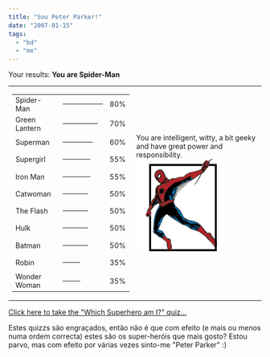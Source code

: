 ```yaml
---
title: "Sou Peter Parker!"
date: "2007-01-15"
tags: 
  - "bd"
  - "me"
---
```


Your results: **You are Spider-Man**

<table><tbody><tr><td><table><tbody><tr><td>Spider-Man</td><td><hr width="80" size="4" align="left"></td><td>80%</td></tr><tr><td>Green Lantern</td><td><hr width="70" size="4" align="left"></td><td>70%</td></tr><tr><td>Superman</td><td><hr width="60" size="4" align="left"></td><td>60%</td></tr><tr><td>Supergirl</td><td><hr width="55" size="4" align="left"></td><td>55%</td></tr><tr><td>Iron Man</td><td><hr width="55" size="4" align="left"></td><td>55%</td></tr><tr><td>Catwoman</td><td><hr width="50" size="4" align="left"></td><td>50%</td></tr><tr><td>The Flash</td><td><hr width="50" size="4" align="left"></td><td>50%</td></tr><tr><td>Hulk</td><td><hr width="50" size="4" align="left"></td><td>50%</td></tr><tr><td>Batman</td><td><hr width="50" size="4" align="left"></td><td>50%</td></tr><tr><td>Robin</td><td><hr width="35" size="4" align="left"></td><td>35%</td></tr><tr><td>Wonder Woman</td><td><hr width="35" size="4" align="left"></td><td>35%</td></tr></tbody></table></td><td>You are intelligent, witty, a bit geeky and have great power and responsibility. <img src="images/spidy.gif"></td></tr></tbody></table>

[Click here to take the "Which Superhero am I?" quiz...](http://www.thesuperheroquiz.com/)

Estes quizzs são engraçados, então não é que com efeito (e mais ou menos numa ordem correcta) estes são os super-heróis que mais gosto? Estou parvo, mas com efeito por várias vezes sinto-me "Peter Parker" :)
